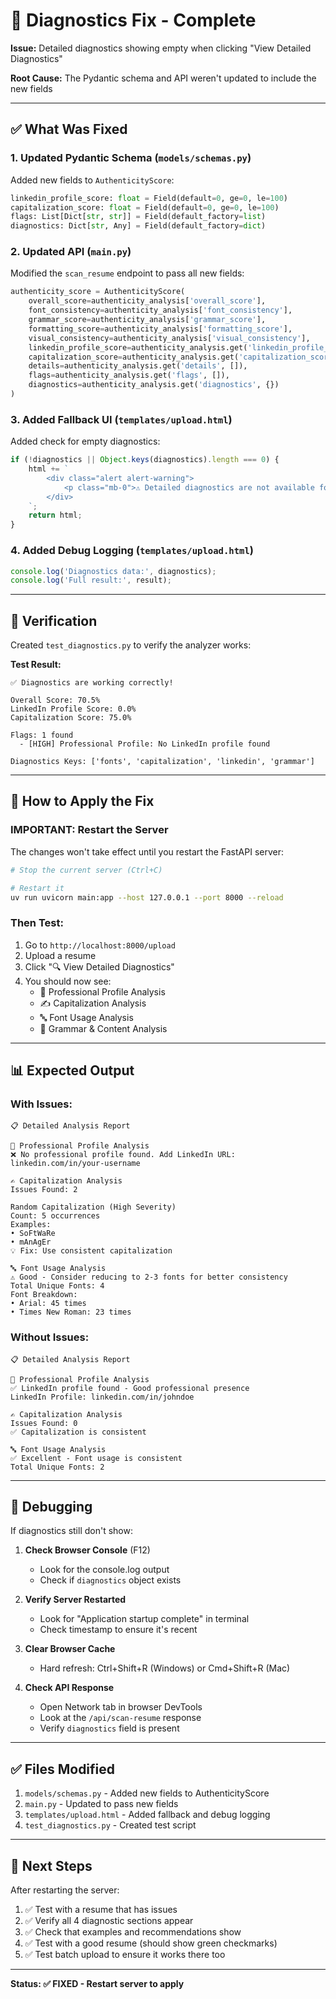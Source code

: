 # 🔧 Diagnostics Fix - Complete

**Issue:** Detailed diagnostics showing empty when clicking "View Detailed Diagnostics"

**Root Cause:** The Pydantic schema and API weren't updated to include the new fields

---

## ✅ What Was Fixed

### 1. **Updated Pydantic Schema** (`models/schemas.py`)
Added new fields to `AuthenticityScore`:
```python
linkedin_profile_score: float = Field(default=0, ge=0, le=100)
capitalization_score: float = Field(default=0, ge=0, le=100)
flags: List[Dict[str, str]] = Field(default_factory=list)
diagnostics: Dict[str, Any] = Field(default_factory=dict)
```

### 2. **Updated API** (`main.py`)
Modified the `scan_resume` endpoint to pass all new fields:
```python
authenticity_score = AuthenticityScore(
    overall_score=authenticity_analysis['overall_score'],
    font_consistency=authenticity_analysis['font_consistency'],
    grammar_score=authenticity_analysis['grammar_score'],
    formatting_score=authenticity_analysis['formatting_score'],
    visual_consistency=authenticity_analysis['visual_consistency'],
    linkedin_profile_score=authenticity_analysis.get('linkedin_profile_score', 0),
    capitalization_score=authenticity_analysis.get('capitalization_score', 0),
    details=authenticity_analysis.get('details', []),
    flags=authenticity_analysis.get('flags', []),
    diagnostics=authenticity_analysis.get('diagnostics', {})
)
```

### 3. **Added Fallback UI** (`templates/upload.html`)
Added check for empty diagnostics:
```javascript
if (!diagnostics || Object.keys(diagnostics).length === 0) {
    html += `
        <div class="alert alert-warning">
            <p class="mb-0">⚠️ Detailed diagnostics are not available for this resume.</p>
        </div>
    `;
    return html;
}
```

### 4. **Added Debug Logging** (`templates/upload.html`)
```javascript
console.log('Diagnostics data:', diagnostics);
console.log('Full result:', result);
```

---

## 🧪 Verification

Created `test_diagnostics.py` to verify the analyzer works:

**Test Result:**
```
✅ Diagnostics are working correctly!

Overall Score: 70.5%
LinkedIn Profile Score: 0.0%
Capitalization Score: 75.0%

Flags: 1 found
  - [HIGH] Professional Profile: No LinkedIn profile found

Diagnostics Keys: ['fonts', 'capitalization', 'linkedin', 'grammar']
```

---

## 🚀 How to Apply the Fix

### **IMPORTANT: Restart the Server**

The changes won't take effect until you restart the FastAPI server:

```bash
# Stop the current server (Ctrl+C)

# Restart it
uv run uvicorn main:app --host 127.0.0.1 --port 8000 --reload
```

### **Then Test:**

1. Go to `http://localhost:8000/upload`
2. Upload a resume
3. Click "🔍 View Detailed Diagnostics"
4. You should now see:
   - 🔗 Professional Profile Analysis
   - ✍️ Capitalization Analysis
   - 🔤 Font Usage Analysis
   - 📝 Grammar & Content Analysis

---

## 📊 Expected Output

### **With Issues:**
```
📋 Detailed Analysis Report

🔗 Professional Profile Analysis
❌ No professional profile found. Add LinkedIn URL: linkedin.com/in/your-username

✍️ Capitalization Analysis
Issues Found: 2

Random Capitalization (High Severity)
Count: 5 occurrences
Examples:
• SoFtWaRe
• mAnAgEr
💡 Fix: Use consistent capitalization

🔤 Font Usage Analysis
⚠️ Good - Consider reducing to 2-3 fonts for better consistency
Total Unique Fonts: 4
Font Breakdown:
• Arial: 45 times
• Times New Roman: 23 times
```

### **Without Issues:**
```
📋 Detailed Analysis Report

🔗 Professional Profile Analysis
✅ LinkedIn profile found - Good professional presence
LinkedIn Profile: linkedin.com/in/johndoe

✍️ Capitalization Analysis
Issues Found: 0
✅ Capitalization is consistent

🔤 Font Usage Analysis
✅ Excellent - Font usage is consistent
Total Unique Fonts: 2
```

---

## 🐛 Debugging

If diagnostics still don't show:

1. **Check Browser Console** (F12)
   - Look for the console.log output
   - Check if `diagnostics` object exists

2. **Verify Server Restarted**
   - Look for "Application startup complete" in terminal
   - Check timestamp to ensure it's recent

3. **Clear Browser Cache**
   - Hard refresh: Ctrl+Shift+R (Windows) or Cmd+Shift+R (Mac)

4. **Check API Response**
   - Open Network tab in browser DevTools
   - Look at the `/api/scan-resume` response
   - Verify `diagnostics` field is present

---

## ✅ Files Modified

1. `models/schemas.py` - Added new fields to AuthenticityScore
2. `main.py` - Updated to pass new fields
3. `templates/upload.html` - Added fallback and debug logging
4. `test_diagnostics.py` - Created test script

---

## 📝 Next Steps

After restarting the server:

1. ✅ Test with a resume that has issues
2. ✅ Verify all 4 diagnostic sections appear
3. ✅ Check that examples and recommendations show
4. ✅ Test with a good resume (should show green checkmarks)
5. ✅ Test batch upload to ensure it works there too

---

**Status: ✅ FIXED - Restart server to apply**
